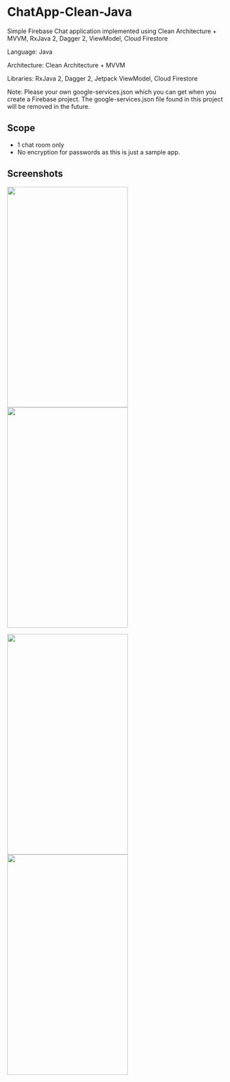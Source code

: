 # ChatApp-Clean-Java
Simple Firebase Chat application implemented using Clean Architecture + MVVM, RxJava 2, Dagger 2, ViewModel, Cloud Firestore

Language: Java

Architecture: Clean Architecture + MVVM

Libraries: RxJava 2, Dagger 2, Jetpack ViewModel, Cloud Firestore

Note: Please your own google-services.json which you can get when you create a Firebase project. The google-services.json file found in this project will be removed in the future.

## Scope
* 1 chat room only
* No encryption for passwords as this is just a sample app.

## Screenshots
<img src="https://user-images.githubusercontent.com/11973681/43827403-554d8788-9b2c-11e8-8237-f0bef75e3200.png" height="512" width="280"> <img src="https://user-images.githubusercontent.com/11973681/43827557-ae6ce124-9b2c-11e8-8a85-19d9194a77df.png" height="512" width="280">

<img src="https://user-images.githubusercontent.com/11973681/43827518-92374b2a-9b2c-11e8-9e2d-eadffb65ac45.png" height="512" width="280"> <img src="https://user-images.githubusercontent.com/11973681/43827544-a224b9c8-9b2c-11e8-8622-fcd81c6a90eb.png" height="512" width="280">
